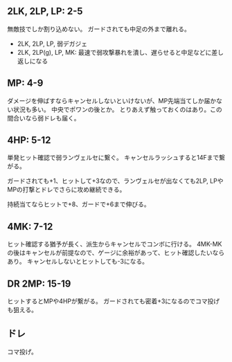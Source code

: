 ## 2LK, 2LP, LP: 2-5

無敵技でしか割り込めない。
ガードされても中足の外まで離れる。

- 2LK, 2LP, LP, 弱デガジェ
- 2LK, 2LP(g), LP, MK: 最速で弱攻撃暴れを潰し、遅らせると中足などに差し返しになる

## MP: 4-9

ダメージを伸ばすならキャンセルしないといけないが、MP先端当てしか届かない状況も多い。
中央でポワンの後とか。
とりあえず触っておくのはあり。この間合いなら弱ドレも届く。

## 4HP: 5-12

単発ヒット確認で弱ランヴェルセに繋ぐ。
キャンセルラッシュすると14Fまで繋がる。

ガードされても+1、ヒットして+3なので、ランヴェルセが出なくても2LP, LPやMPの打撃とドレでさらに攻め継続できる。

持続当てならヒットで+8、ガードで+6まで伸びる。

## 4MK: 7-12

ヒット確認する猶予が長く、派生からキャンセルでコンボに行ける。
4MK-MKの後はキャンセルが前提なので、ゲージに余裕があって、ヒット確認したいならあり。
キャンセルしないとヒットしても-3になる。

## DR 2MP: 15-19

ヒットするとMPや4HPが繋がる。
ガードされても密着+3になるのでコマ投げも狙える。

## ドレ

コマ投げ。

